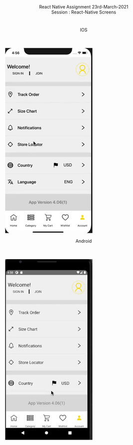 <div align="center">React Native Assignment 23rd-March-2021</div>

<div align='center' style="margin-bottom:40px">
Session : React-Native Screens
</div>

<p style="text-align:center;margin-bottom:50px"> IOS</p>

![ios](./Screenshots/ios.gif)

<p style="text-align:center;margin-bottom:50px"> Android</p>

![ios](./Screenshots/android.gif)

<br>
<br>
